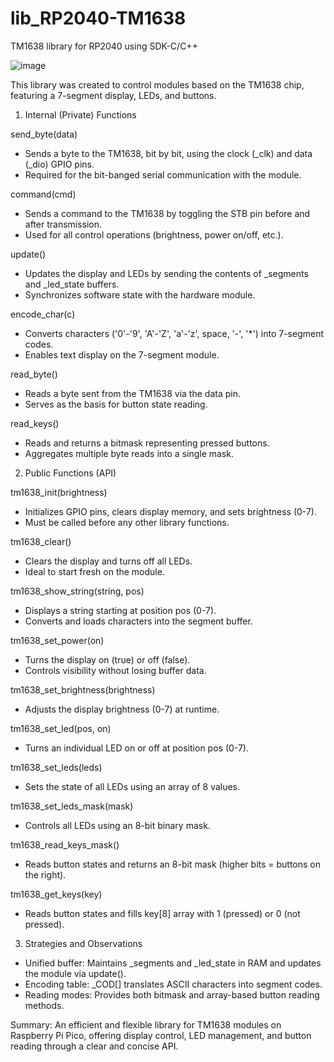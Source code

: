 # lib_RP2040-TM1638
TM1638 library for RP2040 using SDK-C/C++ 

![image](https://github.com/user-attachments/assets/80a675f8-adf8-47e4-8c55-9b945ca06cb6)

This library was created to control modules based on the TM1638 chip,
featuring a 7-segment display, LEDs, and buttons.

1. Internal (Private) Functions

send_byte(data)
- Sends a byte to the TM1638, bit by bit, using the clock (_clk) and data (_dio) GPIO pins.
- Required for the bit-banged serial communication with the module.

command(cmd)
- Sends a command to the TM1638 by toggling the STB pin before and after transmission.
- Used for all control operations (brightness, power on/off, etc.).

update()
- Updates the display and LEDs by sending the contents of _segments and _led_state buffers.
- Synchronizes software state with the hardware module.

encode_char(c)
- Converts characters ('0'-'9', 'A'-'Z', 'a'-'z', space, '-', '*') into 7-segment codes.
- Enables text display on the 7-segment module.

read_byte()
- Reads a byte sent from the TM1638 via the data pin.
- Serves as the basis for button state reading.

read_keys()
- Reads and returns a bitmask representing pressed buttons.
- Aggregates multiple byte reads into a single mask.

2. Public Functions (API)

tm1638_init(brightness)
- Initializes GPIO pins, clears display memory, and sets brightness (0-7).
- Must be called before any other library functions.

tm1638_clear()
- Clears the display and turns off all LEDs.
- Ideal to start fresh on the module.

tm1638_show_string(string, pos)
- Displays a string starting at position pos (0-7).
- Converts and loads characters into the segment buffer.

tm1638_set_power(on)
- Turns the display on (true) or off (false).
- Controls visibility without losing buffer data.

tm1638_set_brightness(brightness)
- Adjusts the display brightness (0-7) at runtime.

tm1638_set_led(pos, on)
- Turns an individual LED on or off at position pos (0-7).

tm1638_set_leds(leds)
- Sets the state of all LEDs using an array of 8 values.

tm1638_set_leds_mask(mask)
- Controls all LEDs using an 8-bit binary mask.

tm1638_read_keys_mask()
- Reads button states and returns an 8-bit mask (higher bits = buttons on the right).

tm1638_get_keys(key)
- Reads button states and fills key[8] array with 1 (pressed) or 0 (not pressed).

3. Strategies and Observations

- Unified buffer: Maintains _segments and _led_state in RAM and updates the module via update().
- Encoding table: _COD[] translates ASCII characters into segment codes.
- Reading modes: Provides both bitmask and array-based button reading methods.

Summary:
An efficient and flexible library for TM1638 modules on Raspberry Pi Pico, offering
display control, LED management, and button reading through a clear and concise API.
